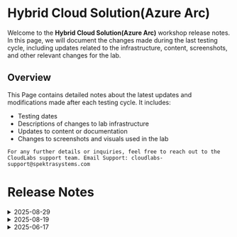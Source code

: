 # Hybrid Cloud Solution(Azure Arc)

Welcome to the **Hybrid Cloud Solution(Azure Arc)** workshop release notes. In this page, we will document the changes made during the last testing cycle, including updates related to the infrastructure, content, screenshots, and other relevant changes for the lab.

## Overview

This Page contains detailed notes about the latest updates and modifications made after each testing cycle. It includes:

- Testing dates
- Descriptions of changes to lab infrastructure
- Updates to content or documentation
- Changes to screenshots and visuals used in the lab

`For any further details or inquiries, feel free to reach out to the CloudLabs support team. Email Support: cloudlabs-support@spektrasystems.com`

# Release Notes

<details>
  <summary>2025-08-29</summary>

### Release Date: 2025-08-19

## Summary of Changes

updates including new task steps for SQL server onboard to azure arc and removed 2 task in Enable GitOps Configuration on connected K8s Cluster to clear kubernetes image issue.

## Infrastructure Changes

Updated Register.ps1 script that is used while onboarding sqlvm into azure arc

## Content Changes
  
Instructions where improved and added conclusion 

## Screenshot Updates

- Minor updates:
  - **Updated UI Screenshots:** updated screenshots for task steps for SQL server onboard to azure arc
  - **Instructions Refinement:** Instructions where improved and added conclusion

## Validation

 - **Updated the validation**
   - Exercise 5: Enable GitOps Configuration on connected K8s Cluster- removed Task 3, Task 5 and 6 since users where facing issue while finding for kumbernetes image which is not available in market now 
   - Exercise 3: Onboard SQL Server to Arc - Task 2: Register Azure Arc-enabled SQL Server- updated the instruction for a more clearer understanding after the registerscript is updated.

## Testing Notes

- **Test Date**: 2025-08-28

## **Testing Scope**

Tested to udpated few task where instructor and uses where facing issue

---
</details>


<details>
  <summary>2025-08-19</summary>

### Release Date: 2025-08-19

## Summary of Changes

Minor updates including clearer UI screenshots and redefined instructions for improved clarity and accuracy.

## Infrastructure Changes

NA

## Content Changes
  
Instructions were updated to be more precise and clear.

## Screenshot Updates

- Minor updates:
  - **Updated UI Screenshots:** Replaced outdated screenshots with updated ones matching the new Azure UI.
  - **Instructions Refinement:** Added clarifying screenshots where instructions required better visual support.

## Validation

 - **Updated the validation**
   - Exercise 1 – Task 5: Corrected validation for the policy assignment to ensure accurate identification of compliant and non-compliant resources. 
   - Exercise 2 – Task 2: Fixed validation for onboarding Azure Arc-enabled servers to Microsoft Sentinel.

## Testing Notes

- **Test Date**: 2025-08-14

## **Testing Scope**

Performed end-to-end validation and functionality testing to confirm overall lab performance.

---
</details>


<details>
  <summary>2025-06-17</summary>

### Release Date: 2025-06-17

- **Testing Date**: 2025-06-17

## Infrastructure Changes

NA

## Content Changes
  
Instructions were updated to be more precise and clear.

## Screenshot Updates

Screenshots were updated to enhance the overall user experience. 

## Validation

NA

## Testing Notes

- **Test Validation Summary**: Validated the lab guide steps.

---
</details>
